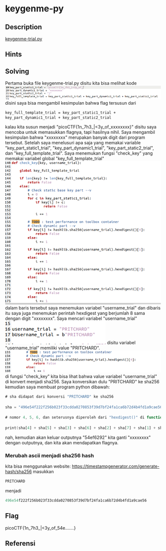 # keygenme-py
## Description

[keygenme-trial.py](https://mercury.picoctf.net/static/a6d9cac3bfa4935ceb50c145d3ff5586/keygenme-trial.py)
## Hints

## Solving
Pertama buka file keygenme-trial.py
disitu kita bisa melihat kode
![](Screenshot%20from%202021-12-23%2023-55-45.png)
disini saya bisa mengambil kesimpulan bahwa flag tersusun dari
```
key_full_template_trial = key_part_static1_trial + key_part_dynamic1_trial + key_part_static2_trial
```
kalau kita susun menjadi "picoCTF{1n_7h3_|<3y_of_xxxxxxxx}" disitu saya mencoba untuk memasukkan flagnya, tapi hasilnya nihil. Saya mengambil kesimpulan bahwa "xxxxxxxx" merupakan banyak digit dari program tersebut.
Setelah saya menelusuri apa saja yang memakai variable "key_part_static1_trial", "key_part_dynamic1_trial", "key_part_static2_trial", dan "key_full_template_trial". Saya menemukan fungsi "check_key" yang memakai variabel global "key_full_template_trial"
![](Screenshot%20from%202021-12-24%2008-27-34.png)
dalam baris tersebut saya menemukan variabel "username_trial" dan dibaris itu saya juga menemukan perintah hexdigest yang berjumlah 8 sama dengan digit "xxxxxxxx".
Saya mencari variabel "username_trial"
![](Screenshot%20from%202021-12-24%2008-42-32.png)
disitu variabel "username_trial" memiliki value "PRITCHARD".
![](Pasted%20image%2020211224085333.png)
di fungsi "check_key" kita bisa lihat bahwa value variabel "username_trial" di konvert menjadi sha256. Saya konversikan dulu "PRITCHARD" ke sha256 kemudian saya membuat program python dibawah:
```a
# sha didapat dari konversi "PRITCHARD" ke sha256

sha = "496e54f222f256b023f33cdda0270853f39d7bf24fa1ca6b72d4b4fd1a9cae56"

# nomor 4, 5, 6, dan seterusnya diperoleh dari "hexdigest()" di function "check_key"

print(sha[4] + sha[5] + sha[3] + sha[6] + sha[2] + sha[7] + sha[1] + sha[8])
```
nah, kemudian akan keluar outputnya "54ef6292" kita ganti "xxxxxxxx" dengan outputnya, dan kita akan mendapatkan flagnya.
### Merubah ascii menjadi sha256 hash
kita bisa menggunakan website:
https://timestampgenerator.com/generate-hash/sha256
masukkan
```a
PRITCHARD
```
menjadi
```a
496e54f222f256b023f33cdda0270853f39d7bf24fa1ca6b72d4b4fd1a9cae56
```
## Flag
picoCTF{1n_7h3_|<3y_of_54e.......}
## Referensi
